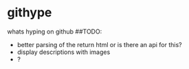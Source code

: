 # githype
whats hyping on github
##TODO:
* better parsing of the return html or is there an api for this?
* display descriptions with images
* ?
